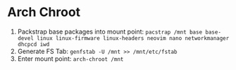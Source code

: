# Arch Chroot

1. Packstrap base packages into mount point: `pacstrap /mnt base base-devel linux linux-firmware linux-headers neovim nano networkmanager dhcpcd iwd`
2. Generate FS Tab: `genfstab -U /mnt >> /mnt/etc/fstab`
3. Enter mount point: `arch-chroot /mnt`